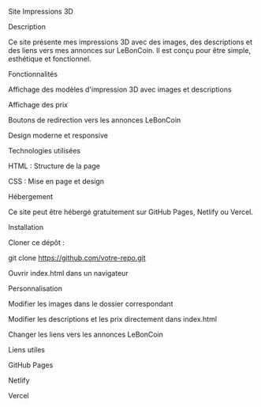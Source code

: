 Site Impressions 3D

Description

Ce site présente mes impressions 3D avec des images, des descriptions et des liens vers mes annonces sur LeBonCoin. Il est conçu pour être simple, esthétique et fonctionnel.

Fonctionnalités

Affichage des modèles d'impression 3D avec images et descriptions

Affichage des prix

Boutons de redirection vers les annonces LeBonCoin

Design moderne et responsive

Technologies utilisées

HTML : Structure de la page

CSS : Mise en page et design

Hébergement

Ce site peut être hébergé gratuitement sur GitHub Pages, Netlify ou Vercel.

Installation

Cloner ce dépôt :

git clone https://github.com/votre-repo.git

Ouvrir index.html dans un navigateur

Personnalisation

Modifier les images dans le dossier correspondant

Modifier les descriptions et les prix directement dans index.html

Changer les liens vers les annonces LeBonCoin

Liens utiles

GitHub Pages

Netlify

Vercel

